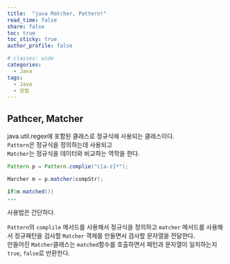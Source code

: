 ```yaml
---
title:  "java Matcher, Pattern!"
read_time: false
share: false
toc: true
toc_sticky: true
author_profile: false

# classes: wide
categories:
  - Java
tags:
  - Java
  - 문법
---
```


## Pathcer, Matcher

java.util.regex에 포함된 클래스로 정규식에 사용되는 클래스이다.  
`Pattern`은 정규식을 정의하는데 사용되고    
`Matcher`는 정규식을 데이터와 비교하는 역학을 한다.  



```java
Pattern p = Pattern.complie("c[a-z]*");

Marcher m = p.matcher(compStr);

if(m.matched())
...
```

사용법은 간단하다.  

`Pattern`의 `complile` 메서드를 사용해서 정규식을 정의하고 `matcher` 메서드를 사용해서 정규패턴을 검사할 `Matcher` 객체를 만들면서 검사할 문자열을 전달한다.   
만들어진 `Matcher`클래스는 `matched`함수를 호출하면서 패턴과 문자열이 일치하는지 `true`, `false`로 반환한다.  

